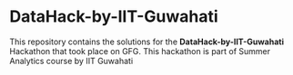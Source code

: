 # DataHack-by-IIT-Guwahati

This repository contains the solutions for the **DataHack-by-IIT-Guwahati** Hackathon that took place on GFG. This hackathon is part of Summer Analytics course by IIT Guwahati